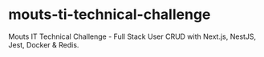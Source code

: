 # mouts-ti-technical-challenge
Mouts IT Technical Challenge - Full Stack User CRUD with Next.js, NestJS, Jest, Docker &amp; Redis.
